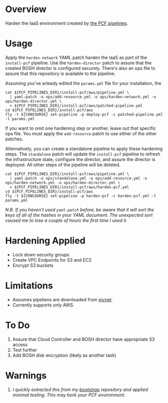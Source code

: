 # Overview

Harden the IaaS environment created by [the PCF pipelines](https://github.com/pivotal-cf/pcf-pipelines).

# Usage

Apply the `harden-network` YAML patch harden the IaaS as part of the `install-pcf` pipeline. Use the `harden-director` patch to assure that the created BOSH director is configured securely. There's also an ops file to assure that this repository is available to the pipeline.

Assuming you've arleady edited the `params.yml` file for your installation, the

```
cat ${PCF_PIPELINES_DIR}/install-pcf/aws/pipeline.yml \
  | yaml-patch -o ops/add-resource.yml -o ops/harden-network.yml -o ops/harden-director.yml \
  > ${PCF_PIPELINES_DIR}/install-pcf/aws/patched-pipeline.yml
cd ${PCF_PIPELINES_DIR}/install-pcf/aws
fly -t ${CONCOURSE} set-pipeline -p deploy-pcf -c patched-pipeline.yml -l params.yml
```

If you want to omit one hardening step or another, leave out that specific ops file. You must apply the `add-resource` patch to use either of the other patches.

Alternatively, you can create a standalone pipeline to apply these hardening steps. The `standalone` patch will update the `install-pcf` pipeline to refresh the infrastructure state, configure the director, and assure the director is deployed. All other steps of the pipeline will be deleted.

```
cat ${PCF_PIPELINES_DIR}/install-pcf/aws/pipeline.yml \
  | yaml-patch -o ops/standalone.yml -o ops/add-resource.yml -o ops/harden-network.yml -o ops/harden-director.yml \
  > ${PCF_PIPELINES_DIR}/install-pcf/aws/harden-pcf.yml
cd ${PCF_PIPELINES_DIR}/install-pcf/aws
fly -t ${CONCOURSE} set-pipeline -p harden-pcf -c harden-pcf.yml -l params.yml
```

*N.B. If you haven't used `yaml-patch` before, be aware that it will sort the keys of all of the hashes in your YAML document. The unexpected sort caused me to lose a couple of hours the first time I used it.*

# Hardening Applied

* Lock down security groups
* Create VPC Endpoints for S3 and EC2
* Encrypt S3 buckets

# Limitations

* Assumes pipeliens are downloaded from [pivnet](https://network.pivotal.io).
* Currently supports only AWS.

# To Do

1. Assure that Cloud Controller and BOSH director have appropriate S3 access
1. Test further
1. Add BOSH disk encryption (likely as another task)

# Warnings

1. *I quickly extracted this from my [bootstrap](https://github.com/crdant/bootstrap) repository and applied minimal testing.
This may bork your PCF environment.*
